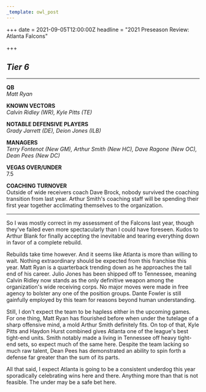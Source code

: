 ```yaml
---
_template: owl_post
---
```



+++
date = 2021-09-05T12:00:00Z
headline = "2021 Preseason Review: Atlanta Falcons"

+++
## _Tier 6_

***

**QB**  
_Matt Ryan_

**KNOWN VECTORS**  
_Calvin Ridley (WR), Kyle Pitts (TE)_

**NOTABLE DEFENSIVE PLAYERS**  
_Grady Jarrett (DE), Deion Jones (ILB)_

**MANAGERS**  
_Terry Fontenot (New GM), Arthur Smith (New HC), Dave Ragone (New OC), Dean Pees (New DC)_

**VEGAS OVER/UNDER**  
7\.5

**COACHING TURNOVER**  
Outside of wide receivers coach Dave Brock, nobody survived the coaching transition from last year. Arthur Smith's coaching staff will be spending their first year together acclimating themselves to the organization.

***

So I was mostly correct in my assessment of the Falcons last year, though they've failed even more spectacularly than I could have foreseen. Kudos to Arthur Blank for finally accepting the inevitable and tearing everything down in favor of a complete rebuild.

Rebuilds take time however. And it seems like Atlanta is more than willing to wait. Nothing extraordinary should be expected from this franchise this year. Matt Ryan is a quarterback trending down as he approaches the tail end of his career. Julio Jones has been shipped off to Tennessee, meaning Calvin Ridley now stands as the only definitive weapon among the organization's wide receiving corps. No major moves were made in free agency to bolster any one of the position groups. Dante Fowler is still gainfully employed by this team for reasons beyond human understanding.

Still, I don't expect the team to be hapless either in the upcoming games. For one thing, Matt Ryan has flourished before when under the tutelage of a sharp offensive mind, a mold Arthur Smith definitely fits. On top of that, Kyle Pitts and Haydon Hurst combined gives Atlanta one of the league's best tight-end units. Smith notably made a living in Tennessee off heavy tight-end sets, so expect much of the same here. Despite the team lacking so much raw talent, Dean Pees has demonstrated an ability to spin forth a defense far greater than the sum of its parts. 

All that said, I expect Atlanta is going to be a consistent underdog this year sporadically celebrating wins here and there. Anything more than that is not feasible. The under may be a safe bet here.
